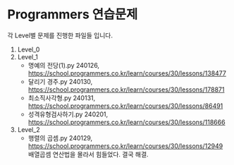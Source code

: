 # Programmers 연습문제 

각 Level별 문제를 진행한 파일들 입니다.

1. Level_0
2. Level_1
    - 명예의 전당(1).py     240126, https://school.programmers.co.kr/learn/courses/30/lessons/138477
    - 달리기 경주.py        240130, https://school.programmers.co.kr/learn/courses/30/lessons/178871
    - 최소직사각형.py       240131, https://school.programmers.co.kr/learn/courses/30/lessons/86491
    - 성격유형검사하기.py   240201, https://school.programmers.co.kr/learn/courses/30/lessons/118666
3. Level_2
    - 행렬의 곱셈.py        240129, https://school.programmers.co.kr/learn/courses/30/lessons/12949
      배열곱셈 연산법을 몰라서 힘들었다. 결국 해결.